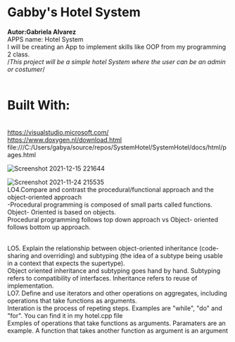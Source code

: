 #  Gabby's Hotel System
**Autor:Gabriela Alvarez**
<br />APPS name: Hotel System 
<br />I will be creating an App to implement skills like OOP from my programming 2 class.
<br />/*This project will be a simple hotel System where the user can be an admin or costumer*/
<br />
<br />
# Built With:
<br />https://visualstudio.microsoft.com/
<br />https://www.doxygen.nl/download.html
file:///C:/Users/gabya/source/repos/SystemHotel/SystemHotel/docs/html/pages.html
<br />

![Screenshot 2021-12-15 221644](https://user-images.githubusercontent.com/69876801/146301988-fe6e637f-325a-4b19-b06a-7069ae5bff47.gif)

![Screenshot 2021-11-24 215535](https://user-images.githubusercontent.com/69876801/143371990-b40ce3b3-f611-4dfe-92f0-f21fab845b4f.gif)
<br />LO4.Compare and contrast the procedural/functional approach and the object-oriented approach
<br />-Procedural programming is composed of small parts called functions. Object- Oriented is based on objects. 
<br />Procedural programming follows top down approach vs Object- oriented follows bottom up approach. 

<br />LO5. Explain the relationship between object-oriented inheritance (code-sharing and overriding) and subtyping (the idea of a subtype being usable in a context that expects the supertype).
<br />Object oriented inheritance and subtyping goes hand by hand. Subtyping refers to compatibility of interfaces. Inheritance refers to reuse of implementation.
<br />LO7. Define and use iterators and other operations on aggregates, including operations that take functions as arguments. 
<br />Interation is the process of repeting steps. Examples are "while", "do" and "for". You can find it in my hotel.cpp file 
<br />Exmples of operations that take functions as arguments. Paramaters are an example. A function that takes another function as argument is an argument 
